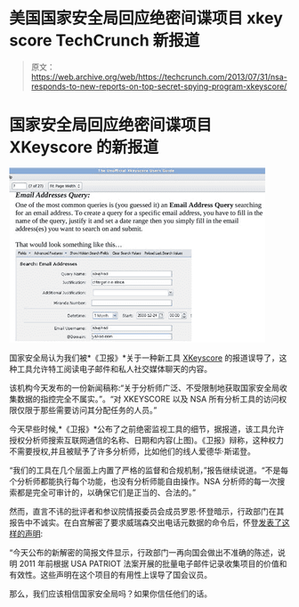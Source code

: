 # 美国国家安全局回应绝密间谍项目 xkey score TechCrunch 新报道

> 原文：<https://web.archive.org/web/https://techcrunch.com/2013/07/31/nsa-responds-to-new-reports-on-top-secret-spying-program-xkeyscore/>

# 国家安全局回应绝密间谍项目 XKeyscore 的新报道

![KS2](img/2eee91a3cdb158d61a9a99598ab95408.png)

国家安全局认为我们被*《卫报》*关于一种新工具 [XKeyscore](https://web.archive.org/web/20221104173533/https://beta.techcrunch.com/2013/07/31/nsa-project-x-keyscore-collects-nearly-everything-you-do-on-the-internet/) 的报道误导了，这种工具允许特工阅读电子邮件和私人社交媒体聊天的内容。

该机构今天发布的一份新闻稿称:“关于分析师广泛、不受限制地获取国家安全局收集数据的指控完全不属实。”。“对 XKEYSCORE 以及 NSA 所有分析工具的访问权限仅限于那些需要访问其分配任务的人员。”

今天早些时候,*《卫报》*公布了之前绝密监视工具的细节，据报道，该工具允许授权分析师搜索互联网通信的名称、日期和内容(上图)。《卫报》辩称，这种权力不需要授权,并且被赋予了许多分析师，比如他们的线人爱德华·斯诺登。

“我们的工具在几个层面上内置了严格的监督和合规机制，”报告继续说道。“不是每个分析师都能执行每个功能，也没有分析师能自由操作。NSA 分析师的每一次搜索都是完全可审计的，以确保它们是正当的、合法的。”

然而，直言不讳的批评者和参议院情报委员会成员罗恩·怀登暗示，行政部门在其报告中不诚实。在白宫解密了要求威瑞森交出电话元数据的命令后，怀登[发表了这样的声明](https://web.archive.org/web/20221104173533/http://www.wyden.senate.gov/news/press-releases/wyden-declassified-documents-show-how-inaccurate-statements-have-misled-congress):

“今天公布的新解密的简报文件显示，行政部门一再向国会做出不准确的陈述，说明 2011 年前根据 USA PATRIOT 法案开展的批量电子邮件记录收集项目的价值和有效性。这些声明在这个项目的有用性上误导了国会议员。

那么，我们应该相信国家安全局吗？如果你信任他们的话。